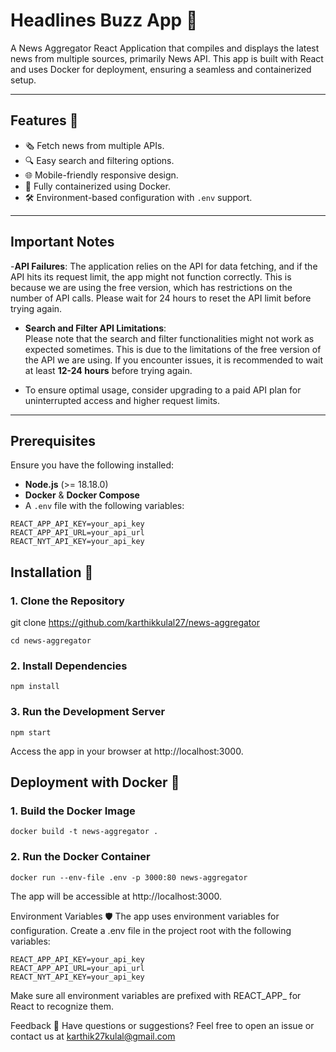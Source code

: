 # Headlines Buzz App 📰  
A News Aggregator React Application that compiles and displays the latest news from multiple sources, primarily News API. This app is built with React and uses Docker for deployment, ensuring a seamless and containerized setup.

---

## Features 🚀  
- 🗞️ Fetch news from multiple APIs.  
- 🔍 Easy search and filtering options.  
- 🌐 Mobile-friendly responsive design.  
- 🚢 Fully containerized using Docker.  
- 🛠️ Environment-based configuration with `.env` support.  

---

## Important Notes  

-**API Failures**:
The application relies on the API for data fetching, and if the API hits its request limit, the app might not function correctly. This is because we are using the free version, which has restrictions on the number of API calls. Please wait for 24 hours to reset the API limit before trying again.


- **Search and Filter API Limitations**:  
  Please note that the search and filter functionalities might not work as expected sometimes. This is due to the limitations of the free version of the API we are using. If you encounter issues, it is recommended to wait at least **12-24 hours** before trying again.  

- To ensure optimal usage, consider upgrading to a paid API plan for uninterrupted access and higher request limits.  

---

## Prerequisites  
Ensure you have the following installed:  
- **Node.js** (>= 18.18.0)  
- **Docker** & **Docker Compose**  
- A `.env` file with the following variables:  

```env
REACT_APP_API_KEY=your_api_key
REACT_APP_API_URL=your_api_url
REACT_NYT_API_KEY=your_api_key
```


## Installation 🔧  

### 1. Clone the Repository  
git clone https://github.com/karthikkulal27/news-aggregator  
```
cd news-aggregator  
```


### 2. Install Dependencies 
```
npm install
```

### 3. Run the Development Server
```
npm start
```
Access the app in your browser at http://localhost:3000.

## Deployment with Docker 🚢
### 1. Build the Docker Image

```
docker build -t news-aggregator .
```

### 2. Run the Docker Container

```
docker run --env-file .env -p 3000:80 news-aggregator
```

The app will be accessible at http://localhost:3000.

Environment Variables 🛡️
The app uses environment variables for configuration. Create a .env file in the project root with the following variables:

```env
REACT_APP_API_KEY=your_api_key
REACT_APP_API_URL=your_api_url
REACT_NYT_API_KEY=your_api_key
```

Make sure all environment variables are prefixed with REACT_APP_ for React to recognize them.



Feedback 💬
Have questions or suggestions? Feel free to open an issue or contact us at karthik27kulal@gmail.com



